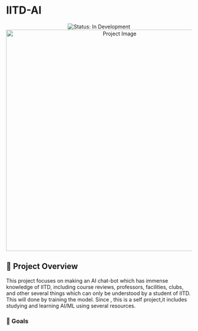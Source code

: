 # IITD-AI

<div align="center">
  <img src="https://img.shields.io/badge/Status-In%20Development-yellow" alt="Status: In Development">
  <div align="center">
    <img src="C:\Users\honey\OneDrive\Desktop\ai.jpg" width="600" alt="Project Image">
    <br>
   
  </div>
</div>


## 🤖 Project Overview
This project focuses on making an AI chat-bot which has immense knowledge of IITD, including course reviews, professors, facilities, clubs, and other several things which can only be understood by a student of IITD. This will done by training the model. Since , this is a self project,it includes studying and learning AI/ML using several resources.

### 🎯 Goals
